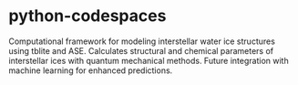 # python-codespaces
Computational framework for modeling interstellar water ice structures using tblite and ASE. Calculates structural and chemical parameters of interstellar ices with quantum mechanical methods. Future integration with machine learning for enhanced predictions.

